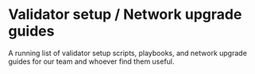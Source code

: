 # Validator setup / Network upgrade guides
A running list of validator setup scripts, playbooks, and network upgrade guides for our team and whoever find them useful.
